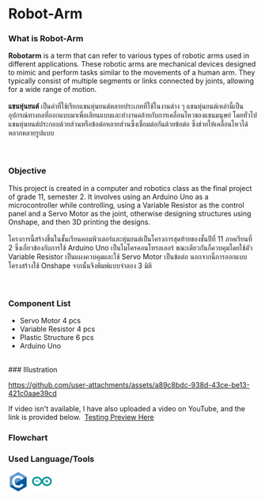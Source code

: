 # Robot-Arm

### What is Robot-Arm 
**Robotarm** is a term that can refer to various types of robotic arms used in different applications. These robotic arms are mechanical devices designed to mimic and perform tasks similar to the movements of a human arm. They typically consist of multiple segments or links connected by joints, allowing for a wide range of motion.  
<br>
**แขนหุ่นยนต์** เป็นคำที่ใช้เรียกแขนหุ่นยนต์หลายประเภทที่ใช้ในงานต่าง ๆ แขนหุ่นยนต์เหล่านี้เป็นอุปกรณ์ทางกลที่ออกแบบมาเพื่อเลียนแบบและทำงานคล้ายกับการเคลื่อนไหวของแขนมนุษย์ โดยทั่วไปแขนหุ่นยนต์ประกอบด้วยส่วนหรือข้อต่อหลายส่วนซึ่งเชื่อมต่อกันด้วยข้อต่อ ซึ่งช่วยให้เคลื่อนไหวได้หลากหลายรูปแบบ
<br>
<br>
<br>
### Objective 
This project is created in a computer and robotics class as the final project of grade 11, semester 2. It involves using an Arduino Uno as a microcontroller while controlling, using a Variable Resistor as the control panel and a Servo Motor as the joint, otherwise designing structures using Onshape, and then 3D printing the designs.  
<br>
โครงการนี้สร้างขึ้นในชั้นเรียนคอมพิวเตอร์และหุ่นยนต์เป็นโครงการสุดท้ายของชั้นปีที่ 11 ภาคเรียนที่ 2 ซึ่งเกี่ยวข้องกับการใช้ Arduino Uno เป็นไมโครคอนโทรลเลอร์ ขณะเดียวกันก็ควบคุมโดยใช้ตัว Variable Resistor เป็นแผงควบคุมและใช้ Servo Motor เป็นข้อต่อ นอกจากนี้การออกแบบโครงสร้างใช้ Onshape จากนั้นจึงพิมพ์แบบจำลอง 3 มิติ
<br>
<br>
<br>
### Component List
- Servo Motor 4 pcs
- Variable Resistor 4 pcs
- Plastic Structure 6 pcs 
- Arduino Uno
<br>
### Illustration
<br>  


https://github.com/user-attachments/assets/a89c8bdc-938d-43ce-be13-421c0aae39cd

If video isn't available, I have also uploaded a video on YouTube, and the link is provided below. 
[Testing Preview Here](https://youtube.com/shorts/vR_VhIOKlVw)
<br>  
### Flowchart
### Used Language/Tools
<div>
  <img src="https://github.com/devicons/devicon/blob/master/icons/c/c-original.svg" title="C"width="40" height="40"/>&nbsp;
  <img src="https://github.com/devicons/devicon/blob/master/icons/arduino/arduino-original.svg" title="Arduino"width="40" height="40"/>&nbsp;</div>  
</div>
